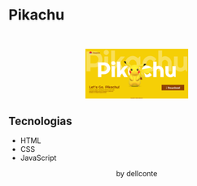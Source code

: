 <h1> Pikachu</h1>
<br>
 
<p align="center">
  <img alt="Pikachu" src="assets/Screenshot.png" width="40%">
</p>

## Tecnologias
- HTML
- CSS
- JavaScript

<p align="center">by dellconte</p>
